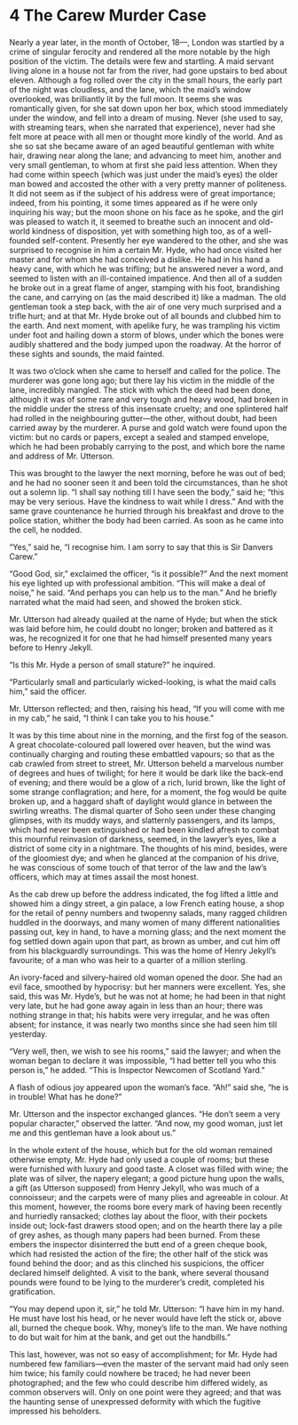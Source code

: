 # 4  The Carew Murder Case

### 

Nearly a year later, in the month of October, 18⁠—, London was startled by a crime of singular ferocity and rendered all the more notable by the high position of the victim. The details were few and startling. A maid servant living alone in a house not far from the river, had gone upstairs to bed about eleven. Although a fog rolled over the city in the small hours, the early part of the night was cloudless, and the lane, which the maid’s window overlooked, was brilliantly lit by the full moon. It seems she was romantically given, for she sat down upon her box, which stood immediately under the window, and fell into a dream of musing. Never \(she used to say, with streaming tears, when she narrated that experience\), never had she felt more at peace with all men or thought more kindly of the world. And as she so sat she became aware of an aged beautiful gentleman with white hair, drawing near along the lane; and advancing to meet him, another and very small gentleman, to whom at first she paid less attention. When they had come within speech \(which was just under the maid’s eyes\) the older man bowed and accosted the other with a very pretty manner of politeness. It did not seem as if the subject of his address were of great importance; indeed, from his pointing, it some times appeared as if he were only inquiring his way; but the moon shone on his face as he spoke, and the girl was pleased to watch it, it seemed to breathe such an innocent and old-world kindness of disposition, yet with something high too, as of a well-founded self-content. Presently her eye wandered to the other, and she was surprised to recognise in him a certain Mr. Hyde, who had once visited her master and for whom she had conceived a dislike. He had in his hand a heavy cane, with which he was trifling; but he answered never a word, and seemed to listen with an ill-contained impatience. And then all of a sudden he broke out in a great flame of anger, stamping with his foot, brandishing the cane, and carrying on \(as the maid described it\) like a madman. The old gentleman took a step back, with the air of one very much surprised and a trifle hurt; and at that Mr. Hyde broke out of all bounds and clubbed him to the earth. And next moment, with apelike fury, he was trampling his victim under foot and hailing down a storm of blows, under which the bones were audibly shattered and the body jumped upon the roadway. At the horror of these sights and sounds, the maid fainted.

It was two o’clock when she came to herself and called for the police. The murderer was gone long ago; but there lay his victim in the middle of the lane, incredibly mangled. The stick with which the deed had been done, although it was of some rare and very tough and heavy wood, had broken in the middle under the stress of this insensate cruelty; and one splintered half had rolled in the neighbouring gutter⁠—the other, without doubt, had been carried away by the murderer. A purse and gold watch were found upon the victim: but no cards or papers, except a sealed and stamped envelope, which he had been probably carrying to the post, and which bore the name and address of Mr. Utterson.

This was brought to the lawyer the next morning, before he was out of bed; and he had no sooner seen it and been told the circumstances, than he shot out a solemn lip. “I shall say nothing till I have seen the body,” said he; “this may be very serious. Have the kindness to wait while I dress.” And with the same grave countenance he hurried through his breakfast and drove to the police station, whither the body had been carried. As soon as he came into the cell, he nodded.

“Yes,” said he, “I recognise him. I am sorry to say that this is Sir Danvers Carew.”

“Good God, sir,” exclaimed the officer, “is it possible?” And the next moment his eye lighted up with professional ambition. “This will make a deal of noise,” he said. “And perhaps you can help us to the man.” And he briefly narrated what the maid had seen, and showed the broken stick.

Mr. Utterson had already quailed at the name of Hyde; but when the stick was laid before him, he could doubt no longer; broken and battered as it was, he recognized it for one that he had himself presented many years before to Henry Jekyll.

“Is this Mr. Hyde a person of small stature?” he inquired.

“Particularly small and particularly wicked-looking, is what the maid calls him,” said the officer.

Mr. Utterson reflected; and then, raising his head, “If you will come with me in my cab,” he said, “I think I can take you to his house.”

It was by this time about nine in the morning, and the first fog of the season. A great chocolate-coloured pall lowered over heaven, but the wind was continually charging and routing these embattled vapours; so that as the cab crawled from street to street, Mr. Utterson beheld a marvelous number of degrees and hues of twilight; for here it would be dark like the back-end of evening; and there would be a glow of a rich, lurid brown, like the light of some strange conflagration; and here, for a moment, the fog would be quite broken up, and a haggard shaft of daylight would glance in between the swirling wreaths. The dismal quarter of Soho seen under these changing glimpses, with its muddy ways, and slatternly passengers, and its lamps, which had never been extinguished or had been kindled afresh to combat this mournful reinvasion of darkness, seemed, in the lawyer’s eyes, like a district of some city in a nightmare. The thoughts of his mind, besides, were of the gloomiest dye; and when he glanced at the companion of his drive, he was conscious of some touch of that terror of the law and the law’s officers, which may at times assail the most honest.

As the cab drew up before the address indicated, the fog lifted a little and showed him a dingy street, a gin palace, a low French eating house, a shop for the retail of penny numbers and twopenny salads, many ragged children huddled in the doorways, and many women of many different nationalities passing out, key in hand, to have a morning glass; and the next moment the fog settled down again upon that part, as brown as umber, and cut him off from his blackguardly surroundings. This was the home of Henry Jekyll’s favourite; of a man who was heir to a quarter of a million sterling.

An ivory-faced and silvery-haired old woman opened the door. She had an evil face, smoothed by hypocrisy: but her manners were excellent. Yes, she said, this was Mr. Hyde’s, but he was not at home; he had been in that night very late, but he had gone away again in less than an hour; there was nothing strange in that; his habits were very irregular, and he was often absent; for instance, it was nearly two months since she had seen him till yesterday.

“Very well, then, we wish to see his rooms,” said the lawyer; and when the woman began to declare it was impossible, “I had better tell you who this person is,” he added. “This is Inspector Newcomen of Scotland Yard.”

A flash of odious joy appeared upon the woman’s face. “Ah!” said she, “he is in trouble! What has he done?”

Mr. Utterson and the inspector exchanged glances. “He don’t seem a very popular character,” observed the latter. “And now, my good woman, just let me and this gentleman have a look about us.”

In the whole extent of the house, which but for the old woman remained otherwise empty, Mr. Hyde had only used a couple of rooms; but these were furnished with luxury and good taste. A closet was filled with wine; the plate was of silver, the napery elegant; a good picture hung upon the walls, a gift \(as Utterson supposed\) from Henry Jekyll, who was much of a connoisseur; and the carpets were of many plies and agreeable in colour. At this moment, however, the rooms bore every mark of having been recently and hurriedly ransacked; clothes lay about the floor, with their pockets inside out; lock-fast drawers stood open; and on the hearth there lay a pile of grey ashes, as though many papers had been burned. From these embers the inspector disinterred the butt end of a green cheque book, which had resisted the action of the fire; the other half of the stick was found behind the door; and as this clinched his suspicions, the officer declared himself delighted. A visit to the bank, where several thousand pounds were found to be lying to the murderer’s credit, completed his gratification.

“You may depend upon it, sir,” he told Mr. Utterson: “I have him in my hand. He must have lost his head, or he never would have left the stick or, above all, burned the cheque book. Why, money’s life to the man. We have nothing to do but wait for him at the bank, and get out the handbills.”

This last, however, was not so easy of accomplishment; for Mr. Hyde had numbered few familiars⁠—even the master of the servant maid had only seen him twice; his family could nowhere be traced; he had never been photographed; and the few who could describe him differed widely, as common observers will. Only on one point were they agreed; and that was the haunting sense of unexpressed deformity with which the fugitive impressed his beholders.


